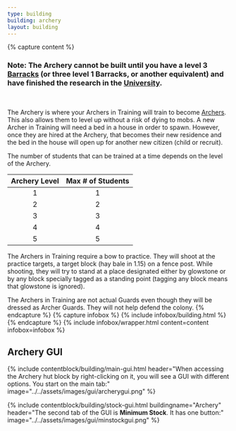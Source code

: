 ```yaml
---
type: building
building: archery
layout: building
---
```

{% capture content %}
### Note: The Archery cannot be built until you have a level 3 [Barracks](../../source/buildings/barracks) (or three level 1 Barracks, or another equivalent) and have finished the research in the [University](../../source/buildings/university).
<BR>

The Archery is where your Archers in Training will train to become [Archers](../../source/workers/archer). This also allows them to level up without a risk of dying to mobs. A new Archer in Training will need a bed in a house in order to spawn. However, once they are hired at the Archery, that becomes their new residence and the bed in the house will open up for another new citizen (child or recruit).

The number of students that can be trained at a time depends on the level of the Archery. 

| Archery Level | Max # of Students |
| :-----------: | :---------------: |
|       1       |         1         |
|       2       |         2         |
|       3       |         3         |
|       4       |         4         |
|       5       |         5         |

The Archers in Training require a bow to practice. They will shoot at the practice targets, a target block (hay bale in 1.15) on a fence post. While shooting, they will try to stand at a place designated either by glowstone or by any block specially tagged as a standing point (tagging any block means that glowstone is ignored).

The Archers in Training are not actual Guards even though they will be dressed as Archer Guards. They will not help defend the colony.
{% endcapture %}
{% capture infobox %}
{% include infobox/building.html %}
{% endcapture %}
{% include infobox/wrapper.html content=content infobox=infobox %}

## Archery GUI

{% include contentblock/building/main-gui.html header="When accessing the Archery hut block by right-clicking on it, you will see a GUI with different options. You start on the main tab:" image="../../assets/images/gui/archerygui.png" %}

{% include contentblock/building/stock-gui.html buildingname="Archery" header="The second tab of the GUI is <strong>Minimum Stock</strong>. It has one button:" image="../../assets/images/gui/minstockgui.png" %}